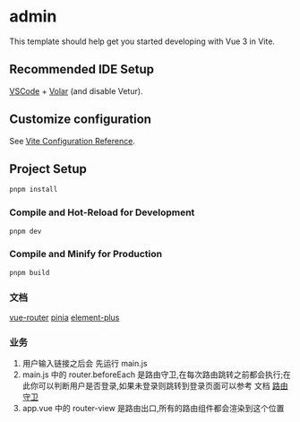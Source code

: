 # admin

This template should help get you started developing with Vue 3 in Vite.

## Recommended IDE Setup

[VSCode](https://code.visualstudio.com/) + [Volar](https://marketplace.visualstudio.com/items?itemName=Vue.volar) (and disable Vetur).

## Customize configuration

See [Vite Configuration Reference](https://vite.dev/config/).

## Project Setup

```sh
pnpm install
```

### Compile and Hot-Reload for Development

```sh
pnpm dev
```

### Compile and Minify for Production

```sh
pnpm build
```

### 文档
[vue-router](https://router.vuejs.org/zh/introduction.html)
[pinia](https://pinia.vuejs.org/zh/introduction.html)
[element-plus](https://element-plus.org/zh-CN/)


### 业务
1. 用户输入链接之后会 先运行 main.js 
2. main.js 中的 router.beforeEach 是路由守卫,在每次路由跳转之前都会执行;在此你可以判断用户是否登录,如果未登录则跳转到登录页面可以参考 文档 [路由守卫](https://router.vuejs.org/zh/guide/advanced/navigation-guards.html#全局前置守卫)
3. app.vue 中的 router-view 是路由出口,所有的路由组件都会渲染到这个位置
